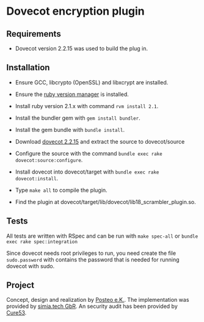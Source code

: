 Dovecot encryption plugin
=========================

Requirements
------------

* Dovecot version 2.2.15 was used to build the plug in.

Installation
------------

* Ensure GCC, libcrypto (OpenSSL) and libxcrypt are installed.

* Ensure the [ruby version manager](http://rvm.io) is installed.

* Install ruby version 2.1.x with command `rvm install 2.1`.

* Install the bundler gem with `gem install bundler`.

* Install the gem bundle with `bundle install`.

* Download [dovecot 2.2.15](http://dovecot.org/releases/2.2/dovecot-2.2.15.tar.gz) and extract
  the source to dovecot/source

* Configure the source with the command `bundle exec rake dovecot:source:configure`.

* Install dovecot into dovecot/target with `bundle exec rake dovecot:install`.

* Type `make all` to compile the plugin.

* Find the plugin at dovecot/target/lib/dovecot/lib18_scrambler_plugin.so.

Tests
-----

All tests are written with RSpec and can be run with `make spec-all` or `bundle exec rake spec:integration`

Since dovecot needs root privileges to run, you need create the file `sudo.password` with contains the
password that is needed for running dovecot with sudo.

Project
-------

Concept, design and realization by [Posteo e.K.](https://posteo.de).
The implementation was provided by [simia.tech GbR](http://simiatech.com).
An security audit has been provided by [Cure53](https://cure53.de).
